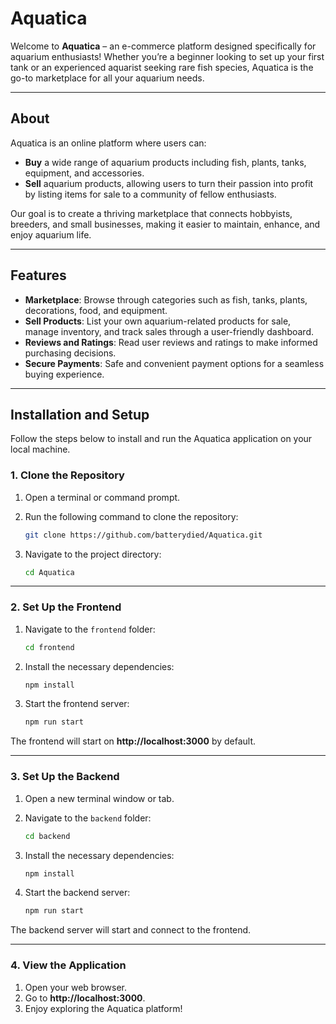 # **Aquatica**

Welcome to **Aquatica** – an e-commerce platform designed specifically for aquarium enthusiasts! Whether you’re a beginner looking to set up your first tank or an experienced aquarist seeking rare fish species, Aquatica is the go-to marketplace for all your aquarium needs.

---

## **About**
Aquatica is an online platform where users can:
- **Buy** a wide range of aquarium products including fish, plants, tanks, equipment, and accessories.
- **Sell** aquarium products, allowing users to turn their passion into profit by listing items for sale to a community of fellow enthusiasts.

Our goal is to create a thriving marketplace that connects hobbyists, breeders, and small businesses, making it easier to maintain, enhance, and enjoy aquarium life.

---

## **Features**
- **Marketplace**: Browse through categories such as fish, tanks, plants, decorations, food, and equipment.
- **Sell Products**: List your own aquarium-related products for sale, manage inventory, and track sales through a user-friendly dashboard.
- **Reviews and Ratings**: Read user reviews and ratings to make informed purchasing decisions.
- **Secure Payments**: Safe and convenient payment options for a seamless buying experience.

---

## **Installation and Setup**

Follow the steps below to install and run the Aquatica application on your local machine.

### **1. Clone the Repository**
1. Open a terminal or command prompt.
2. Run the following command to clone the repository:
   ```bash
   git clone https://github.com/batterydied/Aquatica.git
   ```

3. Navigate to the project directory:
   ```bash
   cd Aquatica
   ```

---

### **2. Set Up the Frontend**
1. Navigate to the `frontend` folder:
   ```bash
   cd frontend
   ```

2. Install the necessary dependencies:
   ```bash
   npm install
   ```

3. Start the frontend server:
   ```bash
   npm run start
   ```

The frontend will start on **http://localhost:3000** by default.

---

### **3. Set Up the Backend**
1. Open a new terminal window or tab.
2. Navigate to the `backend` folder:
   ```bash
   cd backend
   ```

3. Install the necessary dependencies:
   ```bash
   npm install
   ```

4. Start the backend server:
   ```bash
   npm run start
   ```

The backend server will start and connect to the frontend.

---

### **4. View the Application**
1. Open your web browser.
2. Go to **http://localhost:3000**.
3. Enjoy exploring the Aquatica platform!
